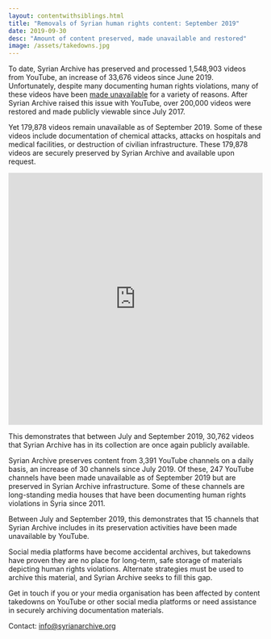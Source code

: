 ```yaml
---
layout: contentwithsiblings.html
title: "Removals of Syrian human rights content: September 2019"
date: 2019-09-30
desc: "Amount of content preserved, made unavailable and restored"
image: /assets/takedowns.jpg
---
```


To date, Syrian Archive has preserved and processed 1,548,903 videos from YouTube, an increase of 33,676 videos since June 2019. Unfortunately, despite many documenting human rights violations, many of these videos have been [made unavailable](https://syrianarchive.org/en/tech-advocacy) for a variety of reasons. After Syrian Archive raised this issue with YouTube, over 200,000 videos were restored and made publicly viewable since July 2017.

Yet 179,878 videos remain unavailable as of September 2019. Some of these videos include documentation of chemical attacks, attacks on hospitals and medical facilities, or destruction of civilian infrastructure. These 179,878 videos are securely preserved by Syrian Archive and available upon request.

<iframe width="100%" height="500" src="https://www.youtube.com/embed/e64fSqKtE4g" frameborder="0" allow="accelerometer; autoplay; encrypted-media; gyroscope; picture-in-picture" allowfullscreen></iframe>


This demonstrates that between July and September 2019, 30,762 videos that Syrian Archive has in its collection are once again publicly available.

Syrian Archive preserves content from 3,391 YouTube channels on a daily basis, an increase of 30 channels since July 2019. Of these, 247 YouTube channels have been made unavailable as of September 2019 but are preserved in Syrian Archive infrastructure. Some of these channels are long-standing media houses that have been documenting human rights violations in Syria since 2011.

Between July and September 2019, this demonstrates that 15 channels that Syrian Archive includes in its preservation activities have been made unavailable by YouTube.

Social media platforms have become accidental archives, but takedowns have proven they are no place for long-term, safe storage of materials depicting human rights violations. Alternate strategies must be used to archive this material, and Syrian Archive seeks to fill this gap.

Get in touch if you or your media organisation has been affected by content takedowns on YouTube or other social media platforms or need assistance in securely archiving documentation materials.

Contact: info@syrianarchive.org
